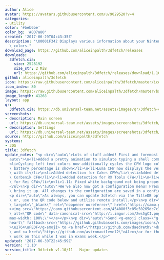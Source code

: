 ```yaml
---
author: Alice
avatar: https://avatars.githubusercontent.com/u/9029520?v=4
categories:
- utility
color: '#beb6be'
color_bg: '#807a80'
created: '2017-06-20T04:43:35Z'
description: "\U0001F342 Displays various information about your Nintendo 3DS in pretty\
  \ colors."
download_page: https://github.com/aliceinpalth/3dfetch/releases
downloads:
  3dfetch.cia:
    size: 2528192
    size_str: 2 MiB
    url: https://github.com/aliceinpalth/3dfetch/releases/download/1.10/3dfetch.cia
github: aliceinpalth/3dfetch
icon: https://raw.githubusercontent.com/aliceinpalth/3dfetch/master/icon.png
icon_index: 80
image: https://raw.githubusercontent.com/aliceinpalth/3dfetch/master/banner.png
image_length: 41268
layout: app
qr:
  3dfetch.cia: https://db.universal-team.net/assets/images/qr/3dfetch-cia.png
screenshots:
- description: Main screen
  url: https://db.universal-team.net/assets/images/screenshots/3dfetch/main-screen.png
- description: Settings
  url: https://db.universal-team.net/assets/images/screenshots/3dfetch/settings.png
source: https://github.com/aliceinpalth/3dfetch
systems:
- 3DS
title: 3dfetch
update_notes: "<p dir=\"auto\">Lots of stuff added! First and foremost:</p>\n<ul dir=\"\
  auto\">\n<li>Added a pretty animation to simulate typing a shell command</li>\n\
  <li>Cycling left text colors now additionally cycles the CFW logo color</li>\n<li>Exact\
  \ battery percentage is shown</li>\n<li>Luma CFW now displays the version number\
  \ with it</li>\n<li>Added detection for Cakes CFW</li>\n<li>Added detection for\
  \ Corbenik CFW</li>\n<li>Added detection for RX Tools CFW</li>\n<li>Added detection\
  \ for Rei CFW</li>\n<li>1.11: Fixed white background not being properly available</li>\n\
  </ul>\n<p dir=\"auto\">We've also now got a configuration menu! Press select to\
  \ bring it up. All changes to the configuration are saved in a config file.</p>\n\
  <p dir=\"auto\">As always, you can update 3dfetch via the TitleDB option in FBI,\
  \ or, use the QR code below and utilize remote install.</p>\n<p dir=\"auto\"><a\
  \ target=\"_blank\" rel=\"noopener noreferrer\" href=\"https://camo.githubusercontent.com/454080f3c85e50265dc7c3015cccf92f3785f4e501a01cce68c340bad1438938/687474703a2f2f692e696d6775722e636f6d2f5a7773356743492e706e67\"\
  ><img src=\"https://camo.githubusercontent.com/454080f3c85e50265dc7c3015cccf92f3785f4e501a01cce68c340bad1438938/687474703a2f2f692e696d6775722e636f6d2f5a7773356743492e706e67\"\
  \ alt=\"QR code\" data-canonical-src=\"http://i.imgur.com/Zws5gCI.png\" style=\"\
  max-width: 100%;\"></a></p>\n<p dir=\"auto\">Send <g-emoji class=\"g-emoji\" alias=\"\
  heart\" fallback-src=\"https://github.githubassets.com/images/icons/emoji/unicode/2764.png\"\
  >\u2764\uFE0F</g-emoji> to <a href=\"https://github.com/daedreth\">daedreth</a>\
  \ and <a href=\"https://github.com/astronautlevel2\">Alex</a> for their immense\
  \ work on this while I was in exams week.</p>"
updated: '2017-06-30T22:45:59Z'
version: '1.10'
version_title: 3dfetch v1.10/11 - Major updates
---
```

